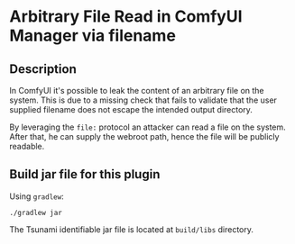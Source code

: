 # Arbitrary File Read in ComfyUI Manager via filename

## Description

In ComfyUI it's possible to leak the content of an arbitrary file on the system. This is due to a missing check that fails to validate that the user supplied filename does not escape the intended output directory.

 By leveraging the `file:` protocol an attacker can read a file on the system. After that, he can supply the webroot path, hence the file will be publicly readable. 

## Build jar file for this plugin

Using `gradlew`:

```shell
./gradlew jar
```

The Tsunami identifiable jar file is located at `build/libs` directory.
